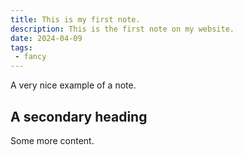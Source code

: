 ```yaml
---
title: This is my first note.
description: This is the first note on my website.
date: 2024-04-09
tags:
 - fancy
---
```


A very nice example of a note.

## A secondary heading

Some more content.
